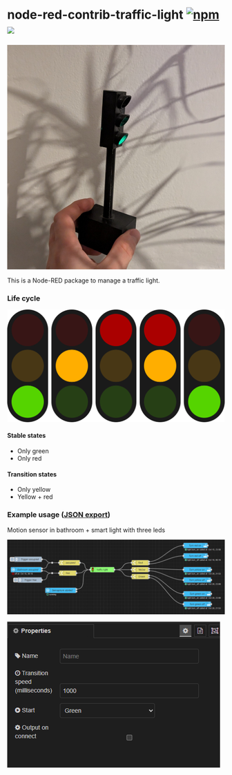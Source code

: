 # node-red-contrib-traffic-light [![npm](https://img.shields.io/npm/v/node-red-contrib-traffic-light.svg)](https://www.npmjs.com/package/node-red-contrib-traffic-light) <img height="20px" src="https://nodered.org/about/resources/media/node-red-hexagon.png">

![Example semaphore hardware](./docs/exampleHardware.jpg)

This is a Node-RED package to manage a traffic light.

### Life cycle

![Life cycle](./docs/lifeCycle.svg)

#### Stable states

- Only green
- Only red

#### Transition states

- Only yellow
- Yellow + red

### Example usage ([JSON export](./examples/ledSemaphore.json))

Motion sensor in bathroom + smart light with three leds

![Example nodes composition](./docs/exampleNode.png)

![Example node configuration](./docs/exampleConfiguration.png)

